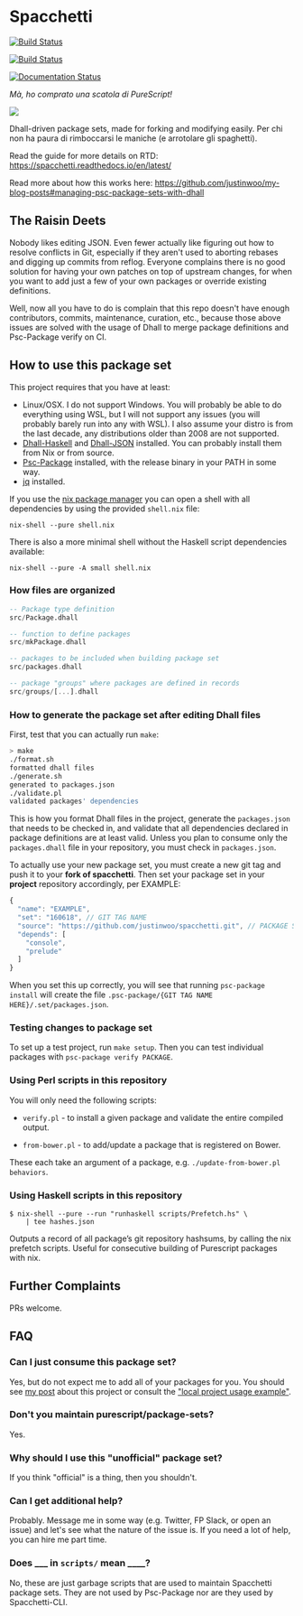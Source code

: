 # Spacchetti

[![Build Status](https://travis-ci.org/justinwoo/spacchetti.svg?branch=master)](https://travis-ci.org/justinwoo/spacchetti)

[![Build Status](https://dev.azure.com/justinw2/justin-project/_apis/build/status/justinwoo.spacchetti)](https://dev.azure.com/justinw2/justin-project/_build/latest?definitionId=1)

[![Documentation Status](https://readthedocs.org/projects/spacchetti/badge/?version=latest)](https://spacchetti.readthedocs.io/en/latest/?badge=latest)

*Mà, ho comprato una scatola di PureScript!*

![](https://i.imgur.com/roCuNQ9.png)

Dhall-driven package sets, made for forking and modifying easily. Per chi non ha paura di rimboccarsi le maniche (e arrotolare gli spaghetti).

Read the guide for more details on RTD: <https://spacchetti.readthedocs.io/en/latest/>

Read more about how this works here: <https://github.com/justinwoo/my-blog-posts#managing-psc-package-sets-with-dhall>

## The Raisin Deets

Nobody likes editing JSON. Even fewer actually like figuring out how to resolve conflicts in Git, especially if they aren't used to aborting rebases and digging up commits from reflog. Everyone complains there is no good solution for having your own patches on top of upstream changes, for when you want to add just a few of your own packages or override existing definitions.

Well, now all you have to do is complain that this repo doesn't have enough contributors, commits, maintenance, curation, etc., because those above issues are solved with the usage of Dhall to merge package definitions and Psc-Package verify on CI.

## How to use this package set

This project requires that you have at least:

* Linux/OSX. I do not support Windows. You will probably be able to do everything using WSL, but I will not support any issues (you will probably barely run into any with WSL). I also assume your distro is from the last decade, any distributions older than 2008 are not supported.
* [Dhall-Haskell](https://github.com/dhall-lang/dhall-haskell) and [Dhall-JSON](https://github.com/dhall-lang/dhall-json) installed. You can probably install them from Nix or from source.
* [Psc-Package](https://github.com/purescript/psc-package/) installed, with the release binary in your PATH in some way.
* [jq](https://github.com/stedolan/jq) installed.

If you use the [nix package manager](https://nixos.org/nix) you can open a shell with all dependencies by using the provided `shell.nix` file:

```
nix-shell --pure shell.nix
```

There is also a more minimal shell without the Haskell script dependencies available:

```
nix-shell --pure -A small shell.nix
```

### How files are organized

```hs
-- Package type definition
src/Package.dhall

-- function to define packages
src/mkPackage.dhall

-- packages to be included when building package set
src/packages.dhall

-- package "groups" where packages are defined in records
src/groups/[...].dhall
```

### How to generate the package set after editing Dhall files

First, test that you can actually run `make`:

```sh
> make
./format.sh
formatted dhall files
./generate.sh
generated to packages.json
./validate.pl
validated packages' dependencies
```

This is how you format Dhall files in the project, generate the `packages.json` that needs to be checked in, and validate that all dependencies declared in package definitions are at least valid. Unless you plan to consume only the `packages.dhall` file in your repository, you must check in `packages.json`.

To actually use your new package set, you must create a new git tag and push it to your **fork of spacchetti**. Then set your package set in your **project** repository accordingly, per EXAMPLE:

```js
{
  "name": "EXAMPLE",
  "set": "160618", // GIT TAG NAME
  "source": "https://github.com/justinwoo/spacchetti.git", // PACKAGE SET REPO URL
  "depends": [
    "console",
    "prelude"
  ]
}
```

When you set this up correctly, you will see that running `psc-package install` will create the file `.psc-package/{GIT TAG NAME HERE}/.set/packages.json`.

### Testing changes to package set

To set up a test project, run `make setup`. Then you can test individual packages with `psc-package verify PACKAGE`.

### Using Perl scripts in this repository

You will only need the following scripts:

* `verify.pl` - to install a given package and validate the entire compiled output.

* `from-bower.pl` - to add/update a package that is registered on Bower.

These each take an argument of a package, e.g. `./update-from-bower.pl behaviors`.

### Using Haskell scripts in this repository

```
$ nix-shell --pure --run "runhaskell scripts/Prefetch.hs" \
    | tee hashes.json
```

Outputs a record of all package’s git repository hashsums, by calling the nix prefetch scripts. Useful for consecutive building of Purescript packages with nix.

## Further Complaints

PRs welcome.

## FAQ

### Can I just consume this package set?

Yes, but do not expect me to add all of your packages for you. You should see [my post](https://github.com/justinwoo/my-blog-posts#managing-psc-package-sets-with-dhall) about this project or consult the ["local project usage example"](./local-setup.md).

### Don't you maintain purescript/package-sets?

Yes.

### Why should I use this "unofficial" package set?

If you think "official" is a thing, then you shouldn't.

### Can I get additional help?

Probably. Message me in some way (e.g. Twitter, FP Slack, or open an issue) and let's see what the nature of the issue is. If you need a lot of help, you can hire me part time.

### Does ___ in `scripts/` mean ____?

No, these are just garbage scripts that are used to maintain Spacchetti package sets. They are not used by Psc-Package nor are they used by Spacchetti-CLI.
